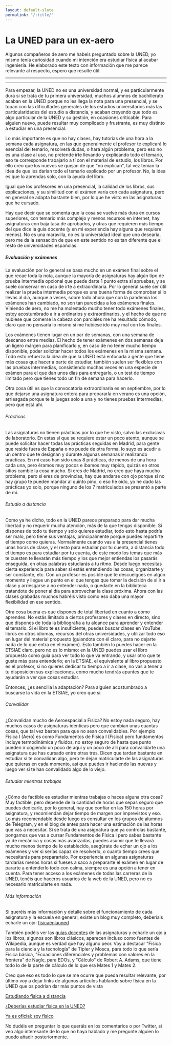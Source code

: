 ```yaml
---
layout: default-slate
permalink: "/:title/"
---
```



# La UNED para un ex-aero 

Algunos compañeros de aero me habeis preguntado sobre la UNED, yo mismo tenía curiosidad cuando mi intención era estudiar física al acabar ingeniería. He elaborado este texto con información que me parece relevante al respecto, espero que resulte útil.

***
***

Para empezar, la UNED no es una universidad normal, y es particularmente dura si se trata de tu primera universidad, muchos alumnos de bachillerato acaban en la UNED porque no les llega la nota para una presencial, y se topan con las dificultades generales de los estudios universitarios más las particularidades del estudio a distancia, y acaban creyendo que todo es algo particular de la UNED y su gestión, en ocasiones criticable. Para alguien nuevo, puede resultar muy complicado y frustrante, es muy distinto a estudiar en una presencial. 

Lo más importante es que no hay clases, hay tutorías de una hora a la semana cada asignatura, en las que generalmente el profesor te explicará lo esencial del temario, resolverá dudas, o hará algún problema, pero eso no es una clase al uso, no pretende irte llevando y explicando todo el temario, eso te corresponde trabajarlo a tí con el material de estudio, los libros. Por ello creo que los nuevos se quejan de que "no explican", tal vez tenían la idea de que les darían todo el temario explicado por un profesor. No, la idea es que lo aprendas solo, con la ayuda del libro.

Igual que los profesores en una presencial, la calidad de los libros, sus explicaciones, y su similitud con el exámen varía con cada asignatura, pero en general se adapta bastante bien, por lo que he visto en las asignaturas que he cursado.


Hay que decir que se comenta que la cosa se vuelve más dura en cursos superiores, con temario más complejo y menos recursos en internet, hay asignaturas con baja tasa de aprobados, y otras que requieren más tiempo del que dice la guia docente (y en mi experiencia hay alguna que requiere menos).
No es una maravilla, no es la universidad ideal que uno desearía, pero me da la sensación de que en este sentido no es tan diferente que el resto de universidades españolas.


##### Evaluación y exámenes

La evaluación por lo general se basa mucho en un exámen final sobre el que recae toda la nota, aunque la mayoría de asignaturas hay algún tipo de prueba intermedia opcional que puede darte 1 punto extra si apruebas, y se suele conservar en caso de irte a extraordinaria. Por lo general suele ser útil realizar la prueba intermedia porque es una buena forma de comprobar si lo llevas al día, aunque a veces, sobre todo ahora que con la pandemia los exámenes han cambiado, no son tan parecidas a los exámenes finales.
Viniendo de aero, no me ha molestado mucho tener todo exámenes finales, estoy acostumbrado a ir a ordinarios y extraordinarios, y el hecho de que no hubiese que comerse la cabeza con parciales me ha resultado cómodo, claro que no pensaría lo mismo si me hubiese ido muy mal con los finales.


Los exámenes tienen lugar en un par de semanas, con una semana de descanso entre medias. El hecho de tener exámenes en dos semanas deja un ligero márgen para planificarlo y, en caso de no tener mucho tiempo disponible, poder solicitar hacer todos los exámenes en la misma semana. Todo esto refuerza la idea de que la UNED está enfocada a gente que tiene más cosas que hacer a parte de estudiar, también suelen ser flexibles con las pruebas intermedias, consistiendo muchas veces en una especie de exámen para el que dan unos días para entregarlo, o un test de tiempo limitado pero que tienes todo un fin de semana para hacerlo.

Otra cosa útil es que la convocatoria extraordinaria es en septiembre, por lo que dejarse una asignatura entera para prepararla en verano es una opción, arriesgada porque te la juegas solo a una y no tienes pruebas intermedias, pero que está ahí.

###### Prácticas

Las asignaturas no tienen prácticas por lo que he visto, salvo las exclusivas de laboratorio. En estas sí que se requiere estar un poco atento, aunque se puede solicitar hacer todas las prácticas seguidas en Madrid, para gente que reside fuera de España o no puede de otra forma, lo suyo es acudir a un centro que te designan y durante algunas semanas ir realizando prácticas. En mi caso han sido unas 8 prácticas, de menos de una hora cada una, pero éramos muy pocos e ibamos muy rápido, quizás en otros sitios cambie la cosa mucho. Si eres de Madrid, no creo que haya mucho problema, pero si eres de provincias, hay que andarse con ojo porque si no hay grupo te pueden mandar al quinto pino, o eso he oído, yo he dado las prácticas yo solo, porque ninguno de los 7 matrículados se presentó a parte de mí.



###### Estudio a distancia

Como ya he dicho, todo en la UNED parece preparado para dar mucha libertad y no requerir mucha atención, más de la que tengas disponible. Si dispones de todo tu tiempo y solo quieres estudiar, todo esto hasta podría ser malo, pero tiene sus ventajas, principalmente porque puedes repartirte el tiempo como quieras. Normalmente cuando vas a la presencial tienes unas horas de clase, y el resto para estudiar por tu cuenta, a distancia todo el tiempo es para estudiar por tu cuenta, de este modo los temas que más te cuesten te llevarán más tiempo y los que mejor entiendas los pasarás enseguida, en otras palabras estudiarás a tu ritmo. Desde luego necesitas cierta experiencia para saber si estás entendiendo las cosas, organizarte y ser constante, etc.
Con un profesor es posible que te descuelgues en algún momento y llegue un punto en el que tengas que tomar la decisión de si ir a clase y arriesgarse a no entender nada, o quedarte en la biblioteca tratandote de poner al día para aprovechar la clase próxima. Ahora con las clases grabadas muchos habréis visto como eso daba una mayor flexibilidad en ese sentido.

Otra cosa buena es que dispones de total libertad en cuanto a cómo aprendes. No estás limitado a ciertos profesores y clases en directo, sino que dispones de toda la bibliografía a tu alcance para aprender y entender el temario. Si el libro te es insuficiente, puedes buscar clases en YouTube, libros en otros idiomas, recursos del otras universidades, y utilizar todo eso en lugar del material propuesto (guiandote con él claro, para no dejarte nada de lo que entra en el exámen). Esto también lo puedes hacer en la ETSIAE claro, pero no es lo mismo: en la UNED puedes usar el libro propuesto como guia para ver todo lo que va entrando, y usar otro que te guste más para entenderlo; en la ETSIAE, el equivalente al libro propuesto es el profesor, si no quieres dedicar tu tiempo a ir a clase, no vas a tener a tu disposición sus explicaciones, como mucho tendrás apuntes que te ayudarán a ver que cosas estudiar.

Entonces, ¿es sencilla la adaptación? Para alguien acostumbrado a buscarse la vida en la ETSIAE, yo creo que sí.

###### Convalidar

¿Convalidan mucho de Aeroespacial a Física? No estoy nada seguro, hay muchos casos de asignaturas idénticas pero que cambian unas cuantas cosas, que tal vez basten para que no sean convalidables. Por ejemplo Fisica I (Aero) es como Fundamentos de Fisica I (Fisica) pero fundamentos incluye termodinámica y fluidos, no estoy seguro de hasta que punto pueden ir cogiendo un poco de aquí y un poco de allí para convalidarte una asignatura que has cursado entre otras tres. Dicen que tardan bastante en estudiar si te convalidan algo, pero te dejan matricularte de las asignaturas que quieras en cada momento, así que puedes ir haciendo las nuevas y luego ver si te han convalidado algo de lo viejo.

###### Estudiar mientras trabajas

¿Cómo de factible es estudiar mientras trabajas o haces alguna otra cosa? Muy factible, pero depende de la cantidad de horas que sepas seguro que puedes dedicarle, por lo general, hay que confíar en las 150 horas por asignatura, y recomiendan dejar tiempo de margen por imprevistos y eso. Lo más recomendable desde luego es consultar en los grupos de alumnos de Telegram, y en el blog de antes para hacer una estimación de las horas que vas a necesitar. Si se trata de una asignatura que ya controlas bastante, pongamos que vas a cursar Fundamentos de Física I pero sabes bastante ya de mecánica y cosas más avanzadas, puedes asumir que te llevará mucho menos tiempo de lo establecido, asegúrate de echar un ojo a los exámenes y ver si serías capaz de resolverlo, o cuanto tiempo crees que necesitarás para preparartelo. Por experiencia en algunas asignaturas tardarías menos horas si fueses a saco a prepararte el exámen en lugar de pararte a entenderlo todo con calma, siempre es una opción a tener en cuenta.
Para tener acceso a los exámenes de todas las carreras de la UNED, tenéis que haceros usuarios de la web de la UNED, pero no es necesario matricularte en nada.

###### Más información


Si queréis más información y detalle sobre el funcionamiento de cada asignatura y la escuela en general, existe un blog muy completo, deberíais echarle un ojo: <a href="https://fisicaenlauned.wordpress.com/">fisicaenlauned</a>


También podéis ver las <a href="http://portal.uned.es/portal/page?_pageid=93,61703779&_dad=portal&_schema=PORTAL&idTitulacion=6104">guias docentes</a> de las asignaturas y echarle un ojo a los libros, algunos son libros clásicos, aparecen incluso como fuentes de Wikipedia, aunque es verdad que hay alguno peor. 
Voy a destacar "Física para la ciencia y la tecnología" de Tipler y Mosca, para todo lo que sería Física básica, "Ecuaciones diferenciales y problemas con valores en la frontera" de Nagle, para EDOs, y "Cálculo" de Robert A. Adams, que tiene todo lo de la parte de cálculo de lo que era Mates 1 y Mates 2.


Creo que eso es todo lo que se me ocurre que pueda resultar relevante, por último voy a dejar links de algunos artículos hablando sobre física en la UNED que os podrían dar más puntos de vista

<a href="https://naukas.com/2017/10/12/estudiando-fisica-distancia/">Estudiando física a distancia</a>


<a href="https://hexagia.wordpress.com/2019/06/08/deberias-estudiar-fisica-en-la-uned/">¿Deberías estudiar física en la UNED?</a>

<a href="https://fisicaenlauned.wordpress.com/2019/07/08/ya-es-oficial-soy-fisico/">Ya es oficial: soy físico</a>



No dudéis en preguntar lo que queráis en los comentarios o por Twitter, si veo algo interesante de lo que no haya hablado y me pregunte alguien lo puedo añadir posteriormente.


<script src="https://utteranc.es/client.js"
        repo="adrianriverof/blog"
        issue-term="pathname"
        theme="github-light"
        crossorigin="anonymous"
        async>
</script>

